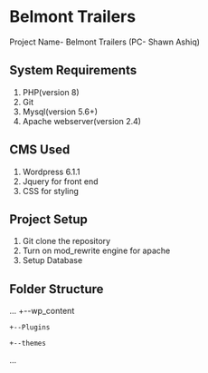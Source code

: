 # Belmont Trailers
Project Name- Belmont Trailers (PC- Shawn Ashiq)

## System Requirements
1. PHP(version 8)
2. Git
3. Mysql(version 5.6+)
4. Apache webserver(version 2.4)

## CMS Used
1. Wordpress 6.1.1
2. Jquery for front end
3. CSS for styling

## Project Setup
1. Git clone the repository
2. Turn on mod_rewrite engine for apache
3. Setup Database

## Folder Structure
...
+--wp_content

	+--Plugins

	+--themes
...
